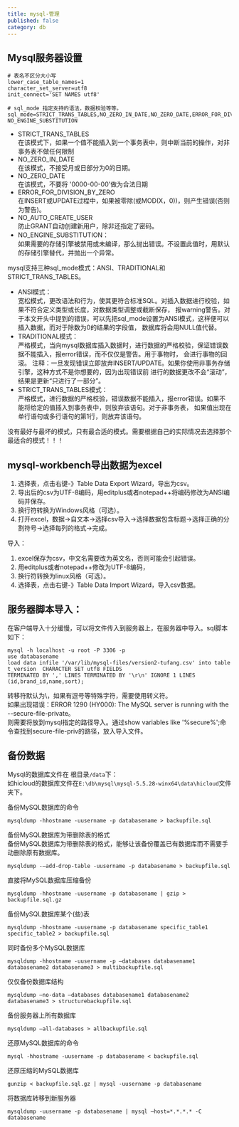 ```yaml
---
title: mysql-管理
published: false
category: db
---
```


## Mysql服务器设置
```
# 表名不区分大小写
lower_case_table_names=1
character_set_server=utf8
init_connect='SET NAMES utf8'

# sql_mode 指定支持的语法，数据校验等等。
sql_mode=STRICT_TRANS_TABLES,NO_ZERO_IN_DATE,NO_ZERO_DATE,ERROR_FOR_DIVISION_BY_ZERO,NO_AUTO_CREATE_USER,
NO_ENGINE_SUBSTITUTION
``` 
* STRICT_TRANS_TABLES       
在该模式下，如果一个值不能插入到一个事务表中，则中断当前的操作，对非事务表不做任何限制
* NO_ZERO_IN_DATE       
在该模式，不接受月或日部分为0的日期。
* NO_ZERO_DATE      
在该模式，不要将 '0000-00-00'做为合法日期
* ERROR_FOR_DIVISION_BY_ZERO        
在INSERT或UPDATE过程中，如果被零除(或MOD(X，0))，则产生错误(否则为警告)。
* NO_AUTO_CREATE_USER       
防止GRANT自动创建新用户，除非还指定了密码。
* NO_ENGINE_SUBSTITUTION：       
如果需要的存储引擎被禁用或未编译，那么抛出错误。不设置此值时，用默认的存储引擎替代，并抛出一个异常。

mysql支持三种sql_mode模式：ANSI、TRADITIONAL和STRICT_TRANS_TABLES。
   
* ANSI模式：   
宽松模式，更改语法和行为，使其更符合标准SQL。对插入数据进行校验，如果不符合定义类型或长度，对数据类型调整或截断保存，
报warning警告。对于本文开头中提到的错误，可以先把sql_mode设置为ANSI模式，这样便可以插入数据，而对于除数为0的结果的字段值，
数据库将会用NULL值代替。
* TRADITIONAL模式：    
严格模式，当向mysql数据库插入数据时，进行数据的严格校验，保证错误数据不能插入，报error错误，而不仅仅是警告。用于事物时，
会进行事物的回滚。 注释：一旦发现错误立即放弃INSERT/UPDATE。如果你使用非事务存储引擎，这种方式不是你想要的，因为出现错误前
进行的数据更改不会“滚动”，结果是更新“只进行了一部分”。
* STRICT_TRANS_TABLES模式：        
严格模式，进行数据的严格校验，错误数据不能插入，报error错误。如果不能将给定的值插入到事务表中，则放弃该语句。对于非事务表，
如果值出现在单行语句或多行语句的第1行，则放弃该语句。
   
没有最好与最坏的模式，只有最合适的模式。需要根据自己的实际情况去选择那个最适合的模式！！！
   

## mysql-workbench导出数据为excel
1. 选择表，点击右键-》Table Data Export Wizard，导出为csv。
1. 导出后的csv为UTF-8编码，用editplus或者notepad++将编码修改为ANSI编码并保存。
1. 换行符转换为Windows风格（可选）。
1. 打开excel，数据->自文本->选择csv导入->选择数据包含标题->选择正确的分割符号->选择每列的格式->完成。


导入：
1. excel保存为csv，中文名需要改为英文名，否则可能会引起错误。
1. 用editplus或者notepad++修改为UTF-8编码，
1. 换行符转换为linux风格（可选）。
1. 选择表，点击右键-》Table Data Import Wizard，导入csv数据。

## 服务器脚本导入：
在客户端导入十分缓慢，可以将文件传入到服务器上，在服务器中导入。sql脚本如下：
```
mysql -h localhost -u root -P 3306 -p
use databasename
load data infile '/var/lib/mysql-files/version2-tufang.csv' into table t_version  CHARACTER SET utf8 FIELDS 
TERMINATED BY ',' LINES TERMINATED BY '\r\n' IGNORE 1 LINES (id,brand_id,name,sort);
```
转移符默认为\，如果有逗号等特殊字符，需要使用转义符。     
如果出现错误：ERROR 1290 (HY000): The MySQL server is running with the --secure-file-private。      
则需要将放到mysql指定的路径导入。通过show variables like '%secure%';命令查找到secure-file-priv的路径，放入导入文件。

## 备份数据
Mysql的数据库文件在 根目录`/data`下：       
如hicloud的数据库文件在`E:\db\mysql\mysql-5.5.28-winx64\data\hicloud`文件夹下。
   
备份MySQL数据库的命令     
```  
mysqldump -hhostname -uusername -p databasename > backupfile.sql
```
备份MySQL数据库为带删除表的格式      
备份MySQL数据库为带删除表的格式，能够让该备份覆盖已有数据库而不需要手动删除原有数据库。
```
mysqldump -–add-drop-table -uusername -p databasename > backupfile.sql
```
直接将MySQL数据库压缩备份
```
mysqldump -hhostname -uusername -p databasename | gzip > backupfile.sql.gz
```
备份MySQL数据库某个(些)表
```
mysqldump -hhostname -uusername -p databasename specific_table1 specific_table2 > backupfile.sql
```
同时备份多个MySQL数据库
```
mysqldump -hhostname -uusername -p –databases databasename1 databasename2 databasename3 > multibackupfile.sql
```
仅仅备份数据库结构
```
mysqldump –no-data –databases databasename1 databasename2 databasename3 > structurebackupfile.sql
```
备份服务器上所有数据库
```
mysqldump –all-databases > allbackupfile.sql
```
还原MySQL数据库的命令
```
mysql -hhostname -uusername -p databasename < backupfile.sql
```
还原压缩的MySQL数据库
```
gunzip < backupfile.sql.gz | mysql -uusername -p databasename
```
将数据库转移到新服务器
```
mysqldump -uusername -p databasename | mysql –host=*.*.*.* -C databasename
```
   
